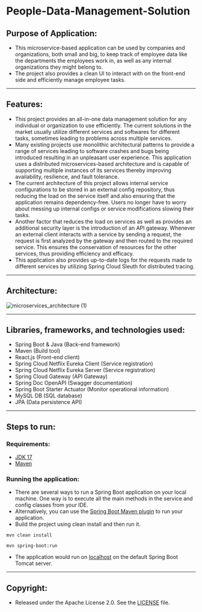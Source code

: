 # People-Data-Management-Solution  
  
  
## Purpose of Application:  
- This microservice-based application can be used by companies and organizations, both small and big, to keep track of employee data like the departments the employees work in, as well as any internal organizations they might belong to.  
- The project also provides a clean UI to interact with on the front-end side and efficiently manage employee tasks.  
  
<hr>  

## Features:  
- This project provides an all-in-one data management solution for any individual or organization to use efficiently. The current solutions in the market usually utilize different services and softwares for different tasks, sometimes leading to problems across multiple services.
- Many existing projects use monolithic architectural patterns to provide a range of services leading to software crashes and bugs being introduced resulting in an unpleasant user experience. This application uses a distributed microservices-based architecture and is capable of supporting multiple instances of its services thereby improving availability, resilience, and fault tolerance.  
- The current architecture of this project allows internal service configurations to be stored in an external config repository, thus reducing the load on the service itself and also ensuring that the application remains dependency-free. Users no longer have to worry about messing up internal configs or service modifications slowing their tasks.  
- Another factor that reduces the load on services as well as provides an additional security layer is the introduction of an API gateway. Whenever an external client interacts with a service by sending a request, the request is first analyzed by the gateway and then routed to the required service. This ensures the conservation of resources for the other services, thus providing efficiency and efficacy.  
- This application also provides up-to-date logs for the requests made to different services by utilizing Spring Cloud Sleuth for distributed tracing.  
  
<hr>  
  
## Architecture:  
  
![microservices_architecture (1)](https://github.com/AdwaitKulkarni58/people-data-management-solution/assets/65598707/90dd232f-cab9-4c88-8f84-3ab21cfe9194)  

  
<hr>  
  
## Libraries, frameworks, and technologies used:  
- Spring Boot & Java (Back-end framework)  
- Maven (Build tool)  
- React.js (Front-end client)  
- Spring Cloud Netflix Eureka Client (Service registration)  
- Spring Cloud Netflix Eureka Server (Service registration)  
- Spring Cloud Gateway (API Gateway)  
- Spring Doc OpenAPI (Swagger documentation)  
- Spring Boot Starter Actuator (Monitor operational information)  
- MySQL DB (SQL database)  
- JPA (Data persistence API)  

<hr>  
  
## Steps to run:  
  
### Requirements:  
  - [JDK 17](https://www.oracle.com/ca-en/java/technologies/downloads/#java17)  
  - [Maven](https://maven.apache.org/)  
    
### Running the application:  
  - There are several ways to run a Spring Boot application on your local machine. One way is to execute all the main methods in the service and config classes from your IDE.  
  - Alternatively, you can use the [Spring Boot Maven plugin](https://docs.spring.io/spring-boot/docs/current/reference/html/build-tool-plugins.html#build-tool-plugins.maven) to run your application.  
  - Build the project using clean install and then run it.  
  ```shell
  mvn clean install
  ```  
  ```shell
  mvn spring-boot:run
  ```  
  - The application would run on [localhost](http://localhost:8080) on the default Spring Boot Tomcat server.  
    
  <hr>  
    
  ## Copyright:  
  - Released under the Apache License 2.0. See the [LICENSE](https://github.com/AdwaitKulkarni58/company-management-application/blob/master/LICENSE) file.

